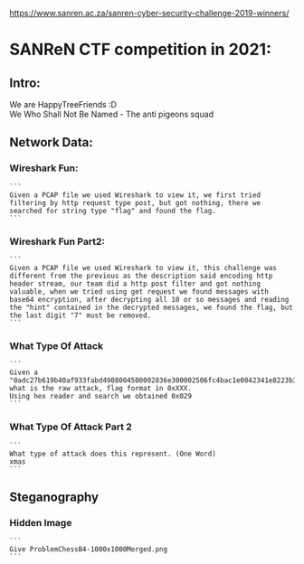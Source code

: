 https://www.sanren.ac.za/sanren-cyber-security-challenge-2019-winners/


# SANReN CTF competition in 2021:
  ## Intro:
  We are HappyTreeFriends :D  
  We Who Shall Not Be Named - The anti pigeons squad

## Network Data:
  ### Wireshark Fun:
    ```
    Given a PCAP file we used Wireshark to view it, we first tried filtering by http request type post, but got nothing, there we searched for string type "flag" and found the flag.
    ```

  ### Wireshark Fun Part2:
    ```
    Given a PCAP file we used Wireshark to view it, this challenge was different from the previous as the description said encoding http header stream, our team did a http post filter and got nothing valuable, when we tried using get request we found messages with base64 encryption, after decrypting all 10 or so messages and reading the "hint" contained in the decrypted messages, we found the flag, but the last digit "7" must be removed.
    ```

  ### What Type Of Attack
    ```
    Given a "0adc27b619b40af933fabd4908004500002836e300002506fc4bac1e0042341e8223b3348011bd4b0250000000005029040056380000" what is the raw attack, flag format in 0xXXX. 
    Using hex reader and search we obtained 0x029 
    ```

  ### What Type Of Attack Part 2
    ```
    What type of attack does this represent. (One Word)
    xmas
    ```
  
## Steganography

  ### Hidden Image
    ```
    Give ProblemChessB4-1000x1000Merged.png
    ```
